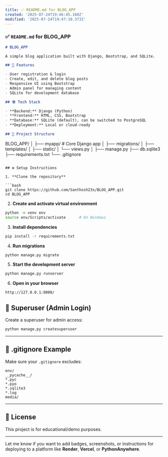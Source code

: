```yaml
---
title: ✅ README.md for BLOG_APP
created: '2025-07-24T19:46:45.160Z'
modified: '2025-07-24T19:47:10.373Z'
---
```


### ✅ `README.md` for BLOG\_APP

```markdown
# BLOG_APP

A simple blog application built with Django, Bootstrap, and SQLite.

## 🚀 Features

- User registration & login
- Create, edit, and delete blog posts
- Responsive UI using Bootstrap
- Admin panel for managing content
- SQLite for development database

## 🛠️ Tech Stack

- **Backend:** Django (Python)
- **Frontend:** HTML, CSS, Bootstrap
- **Database:** SQLite (default), can be switched to PostgreSQL
- **Deployment:** Local or cloud-ready

## 📁 Project Structure

```

BLOG\_APP/
│
├── myapp/              # Core Django app
│   ├── migrations/
│   ├── templates/
│   ├── static/
│   └── views.py
│
├── manage.py
├── db.sqlite3
├── requirements.txt
└── .gitignore

````

## ⚙️ Setup Instructions

1. **Clone the repository**

```bash
git clone https://github.com/Santhosh23s/BLOG_APP.git
cd BLOG_APP
````

2. **Create and activate virtual environment**

```bash
python -m venv env
source env/Scripts/activate      # On Windows
```

3. **Install dependencies**

```bash
pip install -r requirements.txt
```

4. **Run migrations**

```bash
python manage.py migrate
```

5. **Start the development server**

```bash
python manage.py runserver
```

6. **Open in your browser**

```
http://127.0.0.1:8000/
```

## 🧪 Superuser (Admin Login)

Create a superuser for admin access:

```bash
python manage.py createsuperuser
```

---

## 🙈 .gitignore Example

Make sure your `.gitignore` excludes:

```
env/
__pycache__/
*.pyc
*.pyo
*.sqlite3
*.log
media/
```

---

## 📌 License

This project is for educational/demo purposes.

---

Let me know if you want to add badges, screenshots, or instructions for deploying to a platform like **Render**, **Vercel**, or **PythonAnywhere**.

